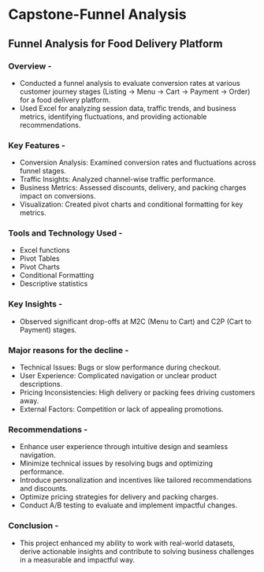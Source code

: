 # Capstone-Funnel Analysis 
## Funnel Analysis for Food Delivery Platform

### Overview - 
- Conducted a funnel analysis to evaluate conversion rates at various customer journey stages (Listing → Menu → Cart → Payment → Order) for a food delivery platform.
- Used Excel for analyzing session data, traffic trends, and business metrics, identifying fluctuations, and providing actionable recommendations.

### Key Features - 
- Conversion Analysis: Examined conversion rates and fluctuations across funnel stages.
- Traffic Insights: Analyzed channel-wise traffic performance.
- Business Metrics: Assessed discounts, delivery, and packing charges impact on conversions.
- Visualization: Created pivot charts and conditional formatting for key metrics.

### Tools and Technology Used - 
- Excel functions
- Pivot Tables
- Pivot Charts
- Conditional Formatting
- Descriptive statistics

### Key Insights - 
- Observed significant drop-offs at M2C (Menu to Cart) and C2P (Cart to Payment) stages.

### Major reasons for the decline - 
- Technical Issues: Bugs or slow performance during checkout.
- User Experience: Complicated navigation or unclear product descriptions.
- Pricing Inconsistencies: High delivery or packing fees driving customers away.
- External Factors: Competition or lack of appealing promotions.

### Recommendations - 
- Enhance user experience through intuitive design and seamless navigation.
- Minimize technical issues by resolving bugs and optimizing performance.
- Introduce personalization and incentives like tailored recommendations and discounts.
- Optimize pricing strategies for delivery and packing charges.
- Conduct A/B testing to evaluate and implement impactful changes.

### Conclusion - 
- This project enhanced my ability to work with real-world datasets, derive actionable insights and contribute to solving business challenges in a measurable and impactful way.



